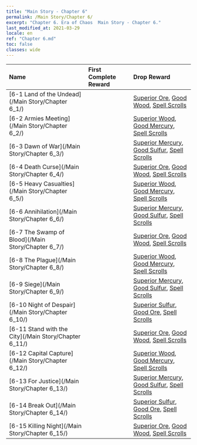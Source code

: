 ```yaml
---
title: "Main Story - Chapter 6"
permalink: /Main Story/Chapter 6/
excerpt: "Chapter 6. Era of Chaos  Main Story - Chapter 6."
last_modified_at: 2021-03-29
locale: en
ref: "Chapter 6.md"
toc: false
classes: wide
---
```


  | Name |  First Complete Reward | Drop Reward |
  |:------------|:------------|:------------| 
  | [6-1 Land of the Undead](/Main Story/Chapter 6_1/) |  | [Superior Ore](/Items/mat_19/), [Good Wood](/Items/mat_13/), [Spell Scrolls](/Items/con_694/) |
  | [6-2 Armies Meeting](/Main Story/Chapter 6_2/) |  | [Superior Wood](/Items/mat_20/), [Good Mercury](/Items/mat_14/), [Spell Scrolls](/Items/con_694/) |
  | [6-3 Dawn of War](/Main Story/Chapter 6_3/) |  | [Superior Mercury](/Items/mat_21/), [Good Sulfur](/Items/mat_15/), [Spell Scrolls](/Items/con_694/) |
  | [6-4 Death Curse](/Main Story/Chapter 6_4/) |  | [Superior Ore](/Items/mat_19/), [Good Wood](/Items/mat_13/), [Spell Scrolls](/Items/con_694/) |
  | [6-5 Heavy Casualties](/Main Story/Chapter 6_5/) |  | [Superior Wood](/Items/mat_20/), [Good Mercury](/Items/mat_14/), [Spell Scrolls](/Items/con_694/) |
  | [6-6 Annihilation](/Main Story/Chapter 6_6/) |  | [Superior Mercury](/Items/mat_21/), [Good Sulfur](/Items/mat_15/), [Spell Scrolls](/Items/con_694/) |
  | [6-7 The Swamp of Blood](/Main Story/Chapter 6_7/) |  | [Superior Ore](/Items/mat_19/), [Good Wood](/Items/mat_13/), [Spell Scrolls](/Items/con_694/) |
  | [6-8 The Plague](/Main Story/Chapter 6_8/) |  | [Superior Wood](/Items/mat_20/), [Good Mercury](/Items/mat_14/), [Spell Scrolls](/Items/con_694/) |
  | [6-9 Siege](/Main Story/Chapter 6_9/) |  | [Superior Mercury](/Items/mat_21/), [Good Sulfur](/Items/mat_15/), [Spell Scrolls](/Items/con_694/) |
  | [6-10 Night of Despair](/Main Story/Chapter 6_10/) |  | [Superior Sulfur](/Items/mat_22/), [Good Ore](/Items/mat_12/), [Spell Scrolls](/Items/con_694/) |
  | [6-11 Stand with the City](/Main Story/Chapter 6_11/) |  | [Superior Ore](/Items/mat_19/), [Good Wood](/Items/mat_13/), [Spell Scrolls](/Items/con_694/) |
  | [6-12 Capital Capture](/Main Story/Chapter 6_12/) |  | [Superior Wood](/Items/mat_20/), [Good Mercury](/Items/mat_14/), [Spell Scrolls](/Items/con_694/) |
  | [6-13 For Justice](/Main Story/Chapter 6_13/) |  | [Superior Mercury](/Items/mat_21/), [Good Sulfur](/Items/mat_15/), [Spell Scrolls](/Items/con_694/) |
  | [6-14 Break Out](/Main Story/Chapter 6_14/) |  | [Superior Sulfur](/Items/mat_22/), [Good Ore](/Items/mat_12/), [Spell Scrolls](/Items/con_694/) |
  | [6-15 Killing Night](/Main Story/Chapter 6_15/) |  | [Superior Ore](/Items/mat_19/), [Good Wood](/Items/mat_13/), [Spell Scrolls](/Items/con_694/) |
